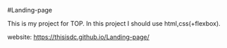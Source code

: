 #Landing-page

This is my project for TOP.
In this project I should use html,css(+flexbox).

website: https://thisisdc.github.io/Landing-page/
